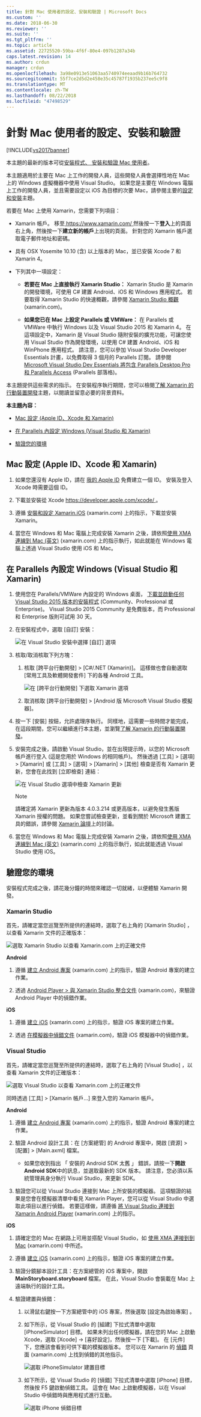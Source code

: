 ```yaml
---
title: 針對 Mac 使用者的設定、安裝和驗證 | Microsoft Docs
ms.custom: ''
ms.date: 2018-06-30
ms.reviewer: ''
ms.suite: ''
ms.tgt_pltfrm: ''
ms.topic: article
ms.assetid: 22725520-59ba-4f6f-80e4-097b1287a34b
caps.latest.revision: 14
ms.author: crdun
manager: crdun
ms.openlocfilehash: 3a98e0913e51063aa5740974eeaad9b16b764732
ms.sourcegitcommit: 55f7ce2d5d2e458e35c45787f1935b237ee5c9f8
ms.translationtype: MT
ms.contentlocale: zh-TW
ms.lasthandoff: 08/22/2018
ms.locfileid: "47498529"
---
```

# <a name="setup-install-and-verifications-for-mac-users"></a>針對 Mac 使用者的設定、安裝和驗證
[!INCLUDE[vs2017banner](../includes/vs2017banner.md)]

本主題的最新的版本可從[安裝程式、 安裝和驗證 Mac 使用者](https://docs.microsoft.com/visualstudio/cross-platform/setup-install-and-verifications-for-mac-users)。  
  
  
本主題適用於主要在 Mac 上工作的開發人員，這些開發人員會選擇性地在 Mac 上的 Windows 虛擬機器中使用 Visual Studio。 如果您是主要在 Windows 電腦上工作的開發人員，並且需要設定以 iOS 為目標的次要 Mac，請參閱主要的[設定和安裝](../cross-platform/setup-and-install.md)主題。  
  
 若要在 Mac 上使用 Xamarin，您需要下列項目：  
  
-   Xamarin 帳戶。 移至[ https://www.xamarin.com/ ](https://www.xamarin.com/)然後按一下**登入**上的頁面右上角，然後按一下**建立新的帳戶**上出現的頁面。 針對您的 Xamarin 帳戶選取電子郵件地址和密碼。  
  
-   具有 OSX Yosemite 10.10 (含) 以上版本的 Mac，並已安裝 Xcode 7 和 Xamarin 4。  
  
-   下列其中一項設定：  
  
    -   **若要在 Mac 上直接執行 Xamarin Studio：** Xamarin Studio 是 Xamarin 的開發環境，可使用 C# 建置 Android、iOS 和 Windows 應用程式。  若要取得 Xamarin Studio 的快速概觀，請參閱 [Xamarin Studio 概觀](https://xamarin.com/studio) (xamarin.com)。  
  
    -   **如果您已在 Mac 上設定 Parallels 或 VMWare：** 在 Parallels 或 VMWare 中執行 Windows 以及 Visual Studio 2015 和 Xamarin 4。  在這項設定中，Xamarin 是 Visual Studio 隨附安裝的擴充功能，可讓您使用 Visual Studio 作為開發環境，以使用 C# 建置 Android、iOS 和 WinPhone 應用程式。  請注意，您可以參加 Visual Studio Developer Essentials 計畫，以免費取得 3 個月的 Parallels 訂閱。 請參閱 [Microsoft Visual Studio Dev Essentials 將包含 Parallels Desktop Pro 和 Parallels Access](http://blog.parallels.com/blog/2015/11/18/visual-studio-dev-essentials/) (Parallels 部落格)。  
  
 本主題提供這些需求的指示。  在安裝程序執行期間，您可以檢閱[了解 Xamarin 的行動裝置開發](../cross-platform/learn-about-mobile-development-with-xamarin.md)主題，以閱讀並留意必要的背景資料。  
  
 **本主題內容：**  
  
-   [Mac 設定 (Apple ID、Xcode 和 Xamarin)](#mac)  
  
-   [在 Parallels 內設定 Windows (Visual Studio 和 Xamarin)](#windows)  
  
-   [驗證您的環境](#verify)  
  
##  <a name="mac"></a> Mac 設定 (Apple ID、Xcode 和 Xamarin)  
  
1.  如果您還沒有 Apple ID，請在 [我的 Apple ID](https://appleid.apple.com/) 免費建立一個 ID。 安裝及登入 Xcode 時需要這個 ID。  
  
2.  下載並安裝從 Xcode [ https://developer.apple.com/xcode/ ](https://developer.apple.com/xcode/)。  
  
3.  遵循 [安裝和設定 Xamarin.iOS](http://developer.xamarin.com/guides/ios/getting_started/installation/mac/) (xamarin.com) 上的指示，下載並安裝 Xamarin。  
  
4.  當您在 Windows 和 Mac 電腦上完成安裝 Xamarin 之後，請依照[使用 XMA 連線到 Mac (英文)](http://developer.xamarin.com/guides/ios/getting_started/installation/windows/#Connecting_to_the_Mac_Using_XMA) (xamarin.com) 上的指示執行，如此就能在 Windows 電腦上透過 Visual Studio 使用 iOS 和 Mac。  
  
##  <a name="windows"></a> 在 Parallels 內設定 Windows (Visual Studio 和 Xamarin)  
  
1.  使用您在 Parallels/VMWare 內設定的 Windows 桌面， [下載並啟動任何 Visual Studio 2015 版本的安裝程式](https://www.visualstudio.com/en-us/downloads/download-visual-studio-vs.aspx) (Community、Professional 或 Enterprise)。 Visual Studio 2015 Community 是免費版本，而 Professional 和 Enterprise 版則可試用 30 天。  
  
2.  在安裝程式中，選取 [自訂]  安裝：  
  
     ![在 Visual Studio 安裝中選擇 [自訂] 選項](../cross-platform/media/cross-plat-xamarin-setup-1.png "跨平台 Xamarin 設定 1")  
  
3.  核取/取消核取下列方塊：  
  
    1.  核取 [跨平台行動開發] > [C#/.NET (Xamarin)]。 這樣做也會自動選取 [常用工具及軟體開發套件] 下的各種 Android 工具。  
  
         ![在 [跨平台行動開發] 下選取 Xamarin 選項](../cross-platform/media/cross-plat-xamarin-setup-2.png "跨平台 Xamarin 設定 2")  
  
    2.  取消核取 [跨平台行動開發] > [Android 版 Microsoft Visual Studio 模擬器]。  
  
4.  按一下 [安裝] 按鈕，允許處理序執行。 同樣地，這需要一些時間才能完成，在這段期間，您可以繼續進行本主題，並瀏覽[了解 Xamarin 的行動裝置開發](../cross-platform/learn-about-mobile-development-with-xamarin.md)。  
  
5.  安裝完成之後，請啟動 Visual Studio，並在出現提示時，以您的 Microsoft 帳戶進行登入 (這是您用於 Windows 的相同帳戶)。 然後透過 [工具] > [選項] > [Xamarin] 或 [工具] > [選項] > [Xamarin] > [其他] 檢查是否有 Xamarin 更新，您會在此找到 [立即檢查] 連結：  
  
     ![在 Visual Studio 選項中檢查 Xamarin 更新](../cross-platform/media/cross-plat-xamarin-setup-3.png "跨平台 Xamarin 設定 3")  
  
    > [!NOTE]
    >  請確定將 Xamarin 更新為版本 4.0.3.214 或更高版本，以避免發生舊版 Xamarin 授權的問題。  如果您嘗試檢查更新，並看到關於 Microsoft 建置工具的錯誤，請參閱 [Xamarin 論壇](http://forums.xamarin.com/discussion/69015/xamarin-update-on-vs-2013-says-i-need-the-build-tools-for-vs-2015)上的討論。
  
6.  當您在 Windows 和 Mac 電腦上完成安裝 Xamarin 之後，請依照[使用 XMA 連線到 Mac (英文)](http://developer.xamarin.com/guides/ios/getting_started/installation/windows/#Connecting_to_the_Mac_Using_XMA) (xamarin.com) 上的指示執行，如此就能透過 Visual Studio 使用 iOS。  
  
##  <a name="verify"></a> 驗證您的環境  
 安裝程式完成之後，請花幾分鐘的時間來確認一切就緒，以便體驗 Xamarin 開發。  
  
### <a name="xamarin-studio"></a>Xamarin Studio  
 首先，請確定當您巡覽至所提供的連結時，選取了右上角的 [Xamarin Studio]  ，以查看 Xamarin 文件的正確版本：  
  
 ![選取 Xamarin Studio 以查看 Xamarin.com 上的正確文件](../cross-platform/media/crossplat-xamarin-mac-1.png "CrossPlat Xamarin Mac 1")  
  
 **Android**  
  
1.  遵循 [建立 Android 專案](http://developer.xamarin.com/recipes/android/general/projects/create_an_android_project/) (xamarin.com) 上的指示，驗證 Android 專案的建立作業。  
  
2.  透過 [Android Player > 與 Xamarin Studio 整合文件](https://developer.xamarin.com/guides/android/getting_started/installation/android-player/#Integration_with_Xamarin_Studio) (xamarin.com)，來驗證 Android Player 中的偵錯作業。  
  
 **iOS**  
  
1.  遵循 [建立 iOS](http://developer.xamarin.com/recipes/ios/general/projects/create_an_ios_project/) (xamarin.com) 上的指示，驗證 iOS 專案的建立作業。  
  
2.  透過 [在模擬器中偵錯文件](https://developer.xamarin.com/guides/ios/deployment,_testing,_and_metrics/debugging_in_xamarin_ios/#Debugging_on_the_Simulator) (xamarin.com)，驗證 iOS 模擬器中的偵錯作業。  
  
### <a name="visual-studio"></a>Visual Studio  
 首先，請確定當您巡覽至所提供的連結時，選取了右上角的 [Visual Studio]  ，以查看 Xamarin 文件的正確版本：  
  
 ![選取 Visual Studio 以查看 Xamarin.com 上的正確文件](../cross-platform/media/crossplat-xamarin-mac-2.png "CrossPlat Xamarin Mac 2")  
  
 同時透過 [工具] > [Xamarin 帳戶...] 來登入您的 Xamarin 帳戶。  
  
 **Android**  
  
1.  遵循 [建立 Android 專案](http://developer.xamarin.com/recipes/android/general/projects/create_an_android_project/) (xamarin.com) 上的指示，驗證 Android 專案的建立作業。  
  
2.  驗證 Android 設計工具：在 [方案總管] 的 Android 專案中，開啟 [資源] > [配置] > [Main.axml] 檔案。  
  
    -   如果您收到指出 「 安裝的 Android SDK 太舊 」 錯誤，請按一下**開啟 Android SDK**中的訊息，並選取最新的 SDK 版本。 請注意，您必須以系統管理員身分執行 Visual Studio，來更新 SDK。  
  
3.  驗證您可以從 Visual Studio 連接到 Mac 上所安裝的模擬器。  這項驗證的結果是您會在模擬器清單中看見 Xamarin Player，您可以從 Visual Studio 中選取此項目以進行偵錯。  若要這樣做，請遵循 [將 Visual Studio 連接到 Xamarin Android Player](http://developer.xamarin.com/guides/android/deployment,_testing,_and_metrics/android-player-with-visual-studio-in-vm/) (xamarin.com) 上的指示。  
  
 **iOS**  
  
1.  請確定您的 Mac 在網路上可用並搭配 Visual Studio，如 [使用 XMA 連接到到 Mac](http://developer.xamarin.com/guides/ios/getting_started/installation/windows/#Connecting_to_the_Mac_Using_XMA) (xamarin.com) 中所述。  
  
2.  遵循 [建立 iOS](http://developer.xamarin.com/recipes/ios/general/projects/create_an_ios_project/) (xamarin.com) 上的指示，驗證 iOS 專案的建立作業。  
  
3.  驗證分鏡腳本設計工具：在方案總管的 iOS 專案中，開啟 **MainStoryboard.storyboard** 檔案。 在此，Visual Studio 會裝載在 Mac 上遠端執行的設計工具。  
  
4.  驗證建置與偵錯：  
  
    1.  以滑鼠右鍵按一下方案總管中的 iOS 專案，然後選取 [設定為啟始專案] 。  
  
    2.  如下所示，從 Visual Studio 的 [組建] 下拉式清單中選取 [iPhoneSimulator]  目標。 如果未列出任何模擬器，請在您的 Mac 上啟動 Xcode，選取 [Xcode] -> [喜好設定]，然後按一下 [下載]。 在 [元件]  下，您應該會看到可供下載的模擬器版本。 您可以在 Xamarin 的 [偵錯](https://developer.xamarin.com/guides/ios/deployment,_testing,_and_metrics/debugging_in_xamarin_ios/#Debugging_on_the_Simulator) 頁面 (xamarin.com) 上找到偵錯的其他指示。  
  
         ![選取 iPhoneSimulator 建置目標](../cross-platform/media/crossplat-xamarin-verify-5.png "CrossPlat Xamarin 驗證 5")  
  
    3.  如下所示，從 Visual Studio 的 [偵錯] 下拉式清單中選取 [iPhone] 目標，然後按 F5 鍵啟動偵錯工具。 這會在 Mac 上啟動模擬器，以在 Visual Studio 中偵錯時與應用程式進行互動。  
  
         ![選取 iPhone 偵錯目標](../cross-platform/media/crossplat-xamarin-verify-6.png "CrossPlat Xamarin 驗證 6")

